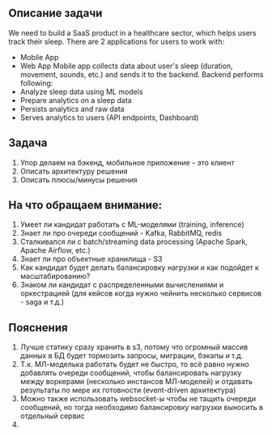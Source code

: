 ## Описание задачи
We need to build a SaaS product in a healthcare sector, which helps users track their sleep.
There are 2 applications for users to work with:
* Mobile App
* Web App
Mobile app collects data about user's sleep (duration, movement, sounds, etc.) and sends it to the backend. Backend performs following:
* Analyze sleep data using ML models
* Prepare analytics on a sleep data
* Persists analytics and raw data
* Serves analytics to users (API endpoints, Dashboard)

## Задача
1. Упор делаем на бэкенд, мобильное приложение - это клиент
2. Описать архитектуру решения
3. Описать плюсы/минусы решения

## На что обращаем внимание:
1. Умеет ли кандидат работать с ML-моделями (training, inference)
2. Знает ли про очереди сообщений - Kafka, RabbitMQ, redis
3. Сталкивался ли с batch/streaming data processing (Apache Spark, Apache Airflow, etc.)
4. Знает ли про объектные хранилища - S3
5. Как кандидат будет делать балансировку нагрузки и как подойдет к масштабированию?
6. Знаком ли кандидат с распределенными вычислениями и оркестрацией (для кейсов когда нужно чейнить несколько сервисов - saga и т.д.)

## Пояснения
1. Лучше статику сразу хранить в s3, потому что огромный массив данных в БД будет тормозить запросы, миграции, бэкапы и т.д.
2. Т.к. МЛ-моделька работать будет не быстро, то всё равно нужно добавлять очереди сообщений, чтобы балансировать нагрузку между воркерами (несколько инстансов МЛ-моделей) и отдавать результаты по мере их готовности (event-driven архитектура)
3. Можно также использовать websocket-ы чтобы не тащить очереди сообщений, но тогда необходимо балансировку нагрузки выносить в отдельный сервис
4. 
